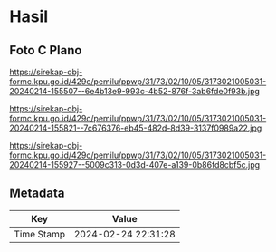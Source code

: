 # Hasil

## Foto C Plano

https://sirekap-obj-formc.kpu.go.id/429c/pemilu/ppwp/31/73/02/10/05/3173021005031-20240214-155507--6e4b13e9-993c-4b52-876f-3ab6fde0f93b.jpg

https://sirekap-obj-formc.kpu.go.id/429c/pemilu/ppwp/31/73/02/10/05/3173021005031-20240214-155821--7c676376-eb45-482d-8d39-3137f0989a22.jpg

https://sirekap-obj-formc.kpu.go.id/429c/pemilu/ppwp/31/73/02/10/05/3173021005031-20240214-155927--5009c313-0d3d-407e-a139-0b86fd8cbf5c.jpg


## Metadata

| Key        | Value               |
| ---------- | ------------------- |
| Time Stamp | 2024-02-24 22:31:28 |



